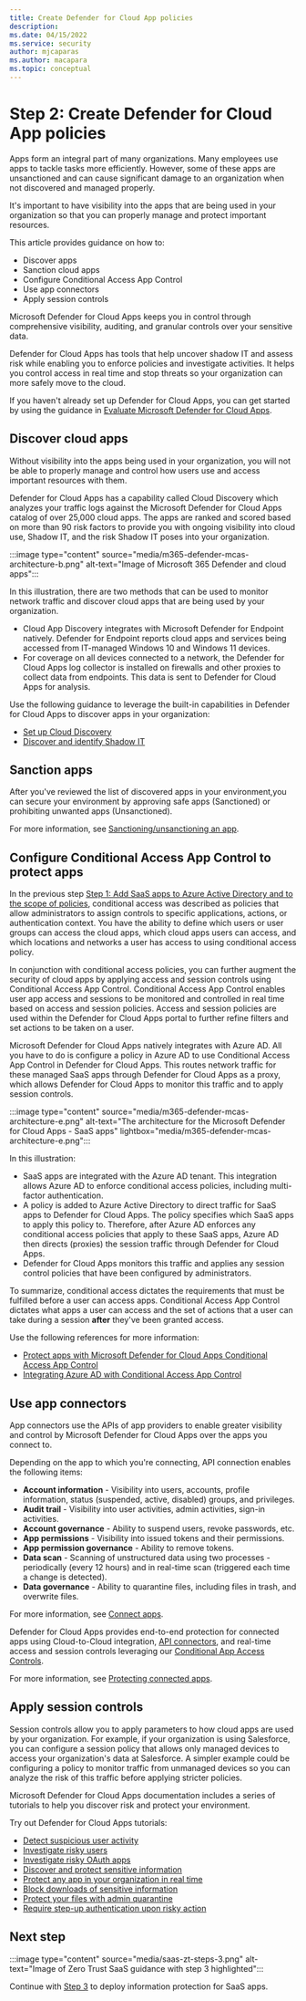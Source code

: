 ```yaml
---
title: Create Defender for Cloud App policies
description: 
ms.date: 04/15/2022
ms.service: security
author: mjcaparas
ms.author: macapara
ms.topic: conceptual
---
```


# Step 2: Create Defender for Cloud App policies

Apps form an integral part of many organizations. Many employees use apps to tackle tasks more efficiently. However, some of these apps are unsanctioned and can cause significant damage to an organization when not discovered and managed properly. 

It's important to have visibility into the apps that are being used in your organization so that you can properly manage and protect important resources.

This article provides guidance on how to:

- Discover apps
- Sanction cloud apps
- Configure Conditional Access App Control
- Use app connectors
- Apply session controls


Microsoft Defender for Cloud Apps keeps you in control through comprehensive visibility, auditing, and granular controls over your sensitive data.

Defender for Cloud Apps has tools that help uncover shadow IT and assess risk while enabling you to enforce policies and investigate activities. It helps you control access in real time and stop threats so your organization can more safely move to the cloud.

If you haven't already set up Defender for Cloud Apps, you can get started by using the guidance in [Evaluate Microsoft Defender for Cloud Apps](/microsoft-365/security/defender/eval-defender-mcas-overview).



## Discover cloud apps
Without visibility into the apps being used in your organization, you will not be able to properly manage and control how users use and access important resources with them.  


Defender for Cloud Apps has a capability called Cloud Discovery which analyzes your traffic logs against the Microsoft Defender for Cloud Apps catalog of over 25,000 cloud apps. The apps are ranked and scored based on more than 90 risk factors to provide you with ongoing visibility into cloud use, Shadow IT, and the risk Shadow IT poses into your organization. 


:::image type="content" source="media/m365-defender-mcas-architecture-b.png" alt-text="Image of Microsoft 365 Defender and cloud apps":::

In this illustration, there are two methods that can be used to monitor network traffic and discover cloud apps that are being used by your organization.
- Cloud App Discovery integrates with Microsoft Defender for Endpoint natively. Defender for Endpoint reports cloud apps and services being accessed from IT-managed Windows 10 and Windows 11 devices. 
- For coverage on all devices connected to a network, the Defender for Cloud Apps log collector is installed on firewalls and other proxies to collect data from endpoints. This data is sent to Defender for Cloud Apps for analysis.



Use the following guidance to leverage the built-in capabilities in Defender for Cloud Apps to discover apps in your organization:

- [Set up Cloud Discovery](/defender-cloud-apps/set-up-cloud-discovery)
- [Discover and identify Shadow IT](/defender-cloud-apps/tutorial-shadow-it#phase-1-discover-and-identify-shadow-it)


## Sanction apps

After you've reviewed the list of discovered apps in your environment,you can secure your environment by
approving safe apps (Sanctioned) or prohibiting unwanted apps (Unsanctioned).


For more information, see [Sanctioning/unsanctioning an app](/defender-cloud-apps/governance-discovery#BKMK_SanctionApp).


## Configure Conditional Access App Control to protect apps

In the previous step [Step 1: Add SaaS apps to Azure Active Directory and to the scope of policies](add-saas-apps.md), conditional access was described as policies that allow administrators to assign controls to specific applications, actions, or authentication context. You have the ability to define which users or user groups can access the cloud apps, which cloud apps users can access, and which locations and networks a user has access to using conditional access policy.

In conjunction with conditional access policies, you can further augment the security of cloud apps by applying access and session controls using Conditional Access App Control. Conditional Access App Control enables user app access and sessions to be monitored and controlled in real time based on access and session policies. Access and session policies are used within the Defender for Cloud Apps portal to further refine filters and set actions to be taken on a user.

Microsoft Defender for Cloud Apps natively integrates with Azure AD. All you have to do is configure a policy in Azure AD to use Conditional Access App Control in Defender for Cloud Apps. This routes network traffic for these managed SaaS apps through Defender for Cloud Apps as a proxy, which allows Defender for Cloud Apps to monitor this traffic and to apply session controls. 

:::image type="content" source="media/m365-defender-mcas-architecture-e.png" alt-text="The architecture for the Microsoft Defender for Cloud Apps - SaaS apps" lightbox="media/m365-defender-mcas-architecture-e.png":::

In this illustration:
- SaaS apps are integrated with the Azure AD tenant. This integration allows Azure AD to enforce conditional access policies, including multi-factor authentication.
- A policy is added to Azure Active Directory to direct traffic for SaaS apps to Defender for Cloud Apps. The policy specifies which SaaS apps to apply this policy to. Therefore, after Azure AD enforces any conditional access policies that apply to these SaaS apps, Azure AD then directs (proxies) the session traffic through Defender for Cloud Apps.
- Defender for Cloud Apps monitors this traffic and applies any session control policies that have been configured by administrators. 


To summarize, conditional access dictates the requirements that must be fulfilled before a user can access apps. Conditional Access App Control dictates what apps a user can access and the set of actions that a user can take during a session **after** they've been granted access. 

Use the following references for more information:
-  [Protect apps with Microsoft Defender for Cloud Apps Conditional Access App Control](/defender-cloud-apps/proxy-intro-aad)
- [Integrating Azure AD with Conditional Access App Control](/microsoft-365/security/defender/eval-defender-mcas-architecture#integrating-with-azure-ad-with-conditional-access-app-control)


## Use app connectors

App connectors use the APIs of app providers to enable greater visibility and control by Microsoft Defender for Cloud Apps over the apps you connect to.

Depending on the app to which you're connecting, API connection enables the following items:

- **Account information** - Visibility into users, accounts, profile information, status (suspended, active, disabled) groups, and privileges.
- **Audit trail** - Visibility into user activities, admin activities, sign-in activities.
- **Account governance** - Ability to suspend users, revoke passwords, etc.
- **App permissions** - Visibility into issued tokens and their permissions.
- **App permission governance** - Ability to remove tokens.
- **Data scan** - Scanning of unstructured data using two processes -periodically (every 12 hours) and in real-time scan (triggered each time a change is detected).
- **Data governance** - Ability to quarantine files, including files in trash, and overwrite files.

For more information, see [Connect apps](/defender-cloud-apps/enable-instant-visibility-protection-and-governance-actions-for-your-apps).

Defender for Cloud Apps provides end-to-end protection for connected apps using Cloud-to-Cloud integration, [API connectors](/defender-cloud-apps/enable-instant-visibility-protection-and-governance-actions-for-your-apps), and real-time access and session controls leveraging our [Conditional App Access Controls](/defender-cloud-apps/proxy-intro-aad).

For more information, see [Protecting connected apps](/defender-cloud-apps/protect-connected-apps).

## Apply session controls

Session controls allow you to apply parameters to how cloud apps are used by your organization. For example, if your organization is using Salesforce, you can configure a session policy that allows only managed devices to access your organization's data at Salesforce. A simpler example could be configuring a policy to monitor traffic from unmanaged devices so you can analyze the risk of this traffic before applying stricter policies.

Microsoft Defender for Cloud Apps documentation includes a series of tutorials to help you discover risk and protect your environment.


Try out Defender for Cloud Apps tutorials:

- [Detect suspicious user activity](/cloud-app-security/tutorial-suspicious-activity)
- [Investigate risky users](/cloud-app-security/tutorial-ueba)
- [Investigate risky OAuth apps](/cloud-app-security/investigate-risky-oauth)
- [Discover and protect sensitive information](/cloud-app-security/tutorial-dlp)
- [Protect any app in your organization in real time](/cloud-app-security/tutorial-proxy)
- [Block downloads of sensitive information](/cloud-app-security/use-case-proxy-block-session-aad)
- [Protect your files with admin quarantine](/cloud-app-security/use-case-admin-quarantine)
- [Require step-up authentication upon risky action](/cloud-app-security/tutorial-step-up-authentication)


## Next step

:::image type="content" source="media/saas-zt-steps-3.png" alt-text="Image of Zero Trust SaaS guidance with step 3 highlighted":::

Continue with [Step 3](deploy-information-protection-saas.md) to deploy information protection for SaaS apps.
